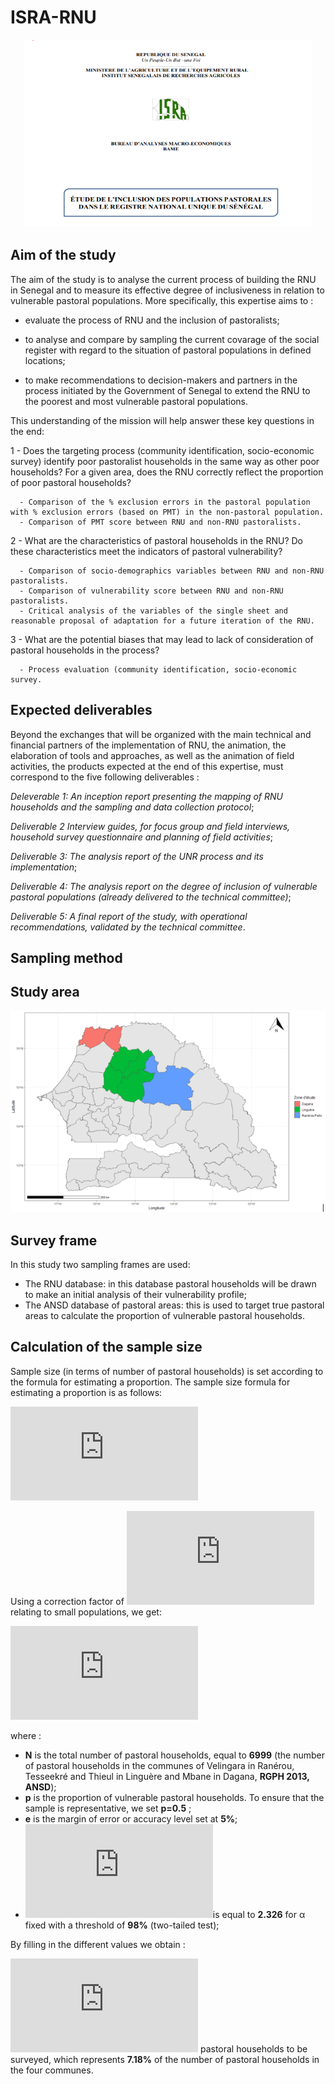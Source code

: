 # ISRA-RNU

<p align="center">
  <img width="460" height="300" src="info.PNG">
</p>
 
 
 ## Aim of the study
 
 The aim of the study is to analyse the current process of building the RNU in Senegal and to measure its effective degree of inclusiveness in relation to vulnerable pastoral populations.
 More specifically, this expertise aims to :
 
 - evaluate the process of RNU and the inclusion of pastoralists;

 - to analyse and compare by sampling the current covarage of the social register with regard to the situation of pastoral populations in defined locations;

 - to make recommendations to decision-makers and partners in the process initiated by the Government of Senegal to extend the RNU to the poorest and most vulnerable pastoral populations.

This understanding of the mission will help answer these key questions in the end:

  1 - Does the targeting process (community identification, socio-economic survey) identify poor pastoralist households in the same way as other poor households? For a given area, does the RNU correctly reflect the proportion of poor pastoral households?
    
      - Comparison of the % exclusion errors in the pastoral population with % exclusion errors (based on PMT) in the non-pastoral population.
      - Comparison of PMT score between RNU and non-RNU pastoralists.
      
  2 - What are the characteristics of pastoral households in the RNU? Do these characteristics meet the indicators of pastoral vulnerability?
  
      - Comparison of socio-demographics variables between RNU and non-RNU pastoralists.
      - Comparison of vulnerability score between RNU and non-RNU pastoralists.
      - Critical analysis of the variables of the single sheet and reasonable proposal of adaptation for a future iteration of the RNU.
      
  3 - What are the potential biases that may lead to lack of consideration of pastoral households in the process?
  
      - Process evaluation (community identification, socio-economic survey.

## Expected deliverables

Beyond the exchanges that will be organized with the main technical and financial partners of the implementation of RNU, the animation, the elaboration of tools and approaches, as well as the animation of field activities, the products expected at the end of this expertise, must correspond to the five following deliverables :

*Deleverable 1: An inception report presenting the mapping of RNU households and the sampling and data collection protocol*;

*Deliverable 2 Interview guides, for focus group and field interviews, household survey questionnaire and planning of field activities*;

*Deliverable 3: The analysis report of the UNR process and its implementation*;

*Deliverable 4: The analysis report on the degree of inclusion of vulnerable pastoral populations (already delivered to the technical committee)*;

*Deliverable 5: A final report of the study, with operational recommendations, validated by the technical committee*.

## Sampling method

## Study area

<img src="ze.PNG" />

## Survey frame

In this study two sampling frames are used:
  - The RNU database: in this database pastoral households will be drawn to make an initial analysis of their vulnerability profile;
  - The ANSD database of pastoral areas: this is used to target true pastoral areas to calculate the proportion of vulnerable pastoral households.
 
## Calculation of the sample size

Sample size (in terms of number of pastoral households) is set according to the formula for estimating a proportion.
The sample size formula for estimating a proportion is as follows:

  ![n](https://latex.codecogs.com/gif.latex?n%20%3D%20%5Cfrac%7B%28Z_%7B%5Cfrac%7B%5Calpha%7D%7B2%7D%7D%29%5E2%20*%20p%20*%20%281-p%29%7D%7Be%5E2%7D)

Using a correction factor of ![f](https://latex.codecogs.com/gif.latex?%5Csqrt%7B%5Cfrac%7BN-n%7D%7BN-1%7D%7D)  relating to small populations, we get:

![nf](https://latex.codecogs.com/gif.latex?%5Cfrac%7B%28Z_%7B%5Cfrac%7B%5Calpha%7D%7B2%7D%7D%29%5E2%20*%20p%20*%20%281-p%29%7D%7B%28Z_%7B%5Cfrac%7B%5Calpha%7D%7B2%7D%7D%29%5E2%20*%20p%20*%20%281-p%29%20&plus;%20%28N-1%29%20*%20e%5E2%7D)

where :

 - **N** is the total number of pastoral households, equal to **6999** (the number of pastoral households in the communes of Velingara in Ranérou, Tesseekré and Thieul in Linguère and Mbane in Dagana, **RGPH 2013, ANSD**);
 - **p** is the proportion of vulnerable pastoral households. To ensure that the sample is representative, we set **p=0.5** ;
 - **e** is the margin of error or accuracy level set at **5%**;
 - ![z](https://latex.codecogs.com/gif.latex?Z_%7B%5Cfrac%7B%5Calpha%7D%7B2%7D%7D)is equal to **2.326** for α fixed with a threshold of **98%** (two-tailed test);

By filling in the different values we obtain :

![](https://latex.codecogs.com/gif.latex?n%20%3D%20%5Cfrac%7B2.326%5E2%20*%200.5%20*%20%281-0.5%29%20*%206999%7D%7B2.326%5E2%20*%200.5%20*%20%281-0.5%29%20&plus;%20%286999%20-%201%29%20*%200.05%5E2%7D%20%3D%20502) pastoral households to be surveyed, which represents **7.18%** of the number of pastoral households in the four communes.

